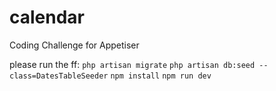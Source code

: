 # calendar
Coding Challenge for Appetiser

please run the ff:
`php artisan migrate`
`php artisan db:seed --class=DatesTableSeeder`
`npm install`
`npm run dev`
